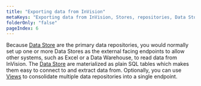 ```yaml
---
title: "Exporting data from InVision"
metaKeys: "Exporting data from InVision, Stores, repositories, Data Stores, Excel or, Warehouse, SQL tables"
folderOnly: "false"
pageIndex: 6
---
```


Because [Data Store](../datastores.md) are the primary data repositories, you would normally set up one or more Data Stores as the external facing endpoints to allow other systems, such as Excel or a Data Warehouse, to read data from InVision. The [Data Store](../datastores.md) are materialized as plain SQL tables which makes them easy to connect to and extract data from. Optionally, you can use [Views](../views.md) to consolidate multiple data repositories into a single endpoint.
